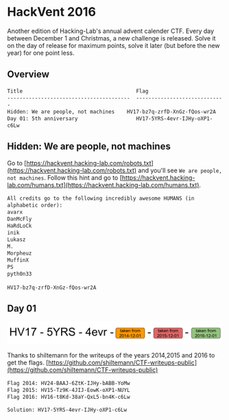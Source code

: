 # HackVent 2016

Another edition of Hacking-Lab's annual advent calender CTF. Every day between December 1 and Christmas, a new challenge is released. Solve it on the day of release for maximum points, solve it later (but before the new year) for one point less.

## Overview
```
Title                                     Flag
----------------------------------------  -----------------------------
Hidden: We are people, not machines    HV17-bz7q-zrfD-XnGz-fQos-wr2A
Day 01: 5th anniversary                   HV17-5YRS-4evr-IJHy-oXP1-c6Lw
```

## Hidden: We are people, not machines
Go to [https://hackvent.hacking-lab.com/robots.txt](https://hackvent.hacking-lab.com/robots.txt) and you'll see ```We are people, not machines```.
Follow this hint and go to [https://hackvent.hacking-lab.com/humans.txt](https://hackvent.hacking-lab.com/humans.txt).
```
All credits go to the following incredibly awesome HUMANS (in alphabetic order):
avarx
DanMcFly
HaRdLoCk
inik
Lukasz
M.
Morpheuz
MuffinX
PS
pyth0n33

HV17-bz7q-zrfD-XnGz-fQos-wr2A
```

## Day 01
![](Desciptions/HV17-hv16-hv15-hv14.svg)

Thanks to shiltemann for the writeups of the years 2014,2015 and 2016 to get the flags.
[https://github.com/shiltemann/CTF-writeups-public](https://github.com/shiltemann/CTF-writeups-public)

```
Flag 2014: HV24-BAAJ-6ZtK-IJHy-bABB-YoMw
Flag 2015: HV15-Tz9K-4JIJ-EowK-oXP1-NUYL
Flag 2016: HV16-t8Kd-38aY-QxL5-bn4K-c6Lw
```
```
Solution: HV17-5YRS-4evr-IJHy-oXP1-c6Lw
```